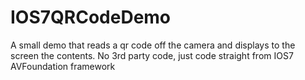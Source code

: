 IOS7QRCodeDemo
==============

A small demo that reads a qr code off the camera and displays to the screen the contents. No 3rd party code, just code straight from IOS7 AVFoundation framework
